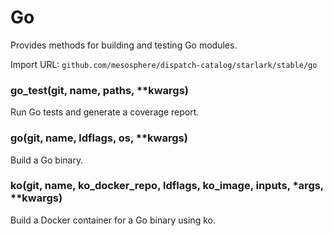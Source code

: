 
# Go

Provides methods for building and testing Go modules.

Import URL: `github.com/mesosphere/dispatch-catalog/starlark/stable/go`

### go_test(git, name, paths, **kwargs)


Run Go tests and generate a coverage report.


### go(git, name, ldflags, os, **kwargs)


Build a Go binary.


### ko(git, name, ko_docker_repo, ldflags, ko_image, inputs, *args, **kwargs)


Build a Docker container for a Go binary using ko.



